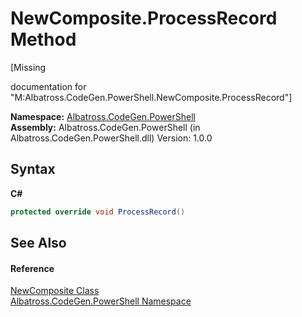 # NewComposite.ProcessRecord Method 
 

\[Missing <summary> documentation for "M:Albatross.CodeGen.PowerShell.NewComposite.ProcessRecord"\]

**Namespace:**&nbsp;<a href="73820E42">Albatross.CodeGen.PowerShell</a><br />**Assembly:**&nbsp;Albatross.CodeGen.PowerShell (in Albatross.CodeGen.PowerShell.dll) Version: 1.0.0

## Syntax

**C#**<br />
``` C#
protected override void ProcessRecord()
```


## See Also


#### Reference
<a href="4F5EA508">NewComposite Class</a><br /><a href="73820E42">Albatross.CodeGen.PowerShell Namespace</a><br />